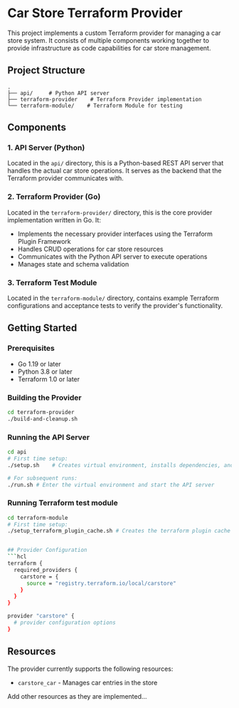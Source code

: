 # Car Store Terraform Provider

This project implements a custom Terraform provider for managing a car store system. It consists of multiple components working together to provide infrastructure as code capabilities for car store management.

## Project Structure
```
.
├── api/     # Python API server
├── terraform-provider    # Terraform Provider implementation
└── terraform-module/    # Terraform Module for testing
```

## Components

### 1. API Server (Python)
Located in the `api/` directory, this is a Python-based REST API server that handles the actual car store operations. It serves as the backend that the Terraform provider communicates with.

### 2. Terraform Provider (Go)
Located in the `terraform-provider/` directory, this is the core provider implementation written in Go. It:
- Implements the necessary provider interfaces using the Terraform Plugin Framework
- Handles CRUD operations for car store resources
- Communicates with the Python API server to execute operations
- Manages state and schema validation

### 3. Terraform Test Module
Located in the `terraform-module/` directory, contains example Terraform configurations and acceptance tests to verify the provider's functionality.

## Getting Started

### Prerequisites
- Go 1.19 or later
- Python 3.8 or later
- Terraform 1.0 or later

### Building the Provider
```bash
cd terraform-provider
./build-and-cleanup.sh
```

### Running the API Server
```bash
cd api
# First time setup:
./setup.sh    # Creates virtual environment, installs dependencies, and starts the API server

# For subsequent runs:
./run.sh # Enter the virtual environment and start the API server
```

### Running Terraform test module
```bash
cd terraform-module
# First time setup:
./setup_terraform_plugin_cache.sh # Creates the terraform plugin cache


## Provider Configuration
```hcl
terraform {
  required_providers {
    carstore = {
      source = "registry.terraform.io/local/carstore"
    }
  }
}

provider "carstore" {
  # provider configuration options
}
```

## Resources
The provider currently supports the following resources:
- `carstore_car` - Manages car entries in the store

Add other resources as they are implemented...

